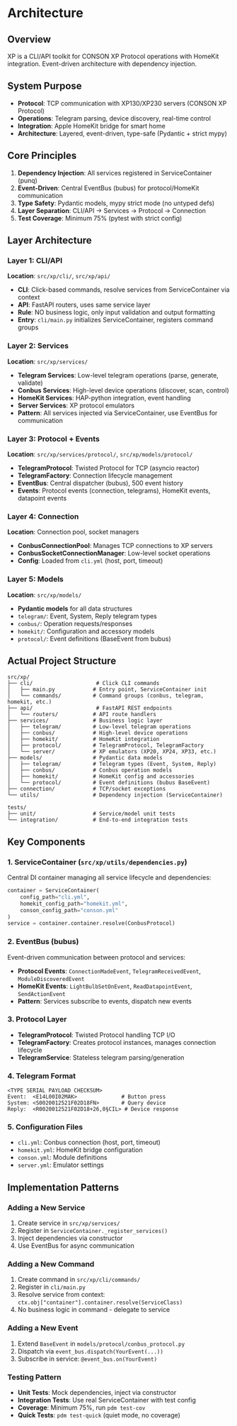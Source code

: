 # Architecture

## Overview
XP is a CLI/API toolkit for CONSON XP Protocol operations with HomeKit integration. Event-driven architecture with dependency injection.

## System Purpose
- **Protocol**: TCP communication with XP130/XP230 servers (CONSON XP Protocol)
- **Operations**: Telegram parsing, device discovery, real-time control
- **Integration**: Apple HomeKit bridge for smart home
- **Architecture**: Layered, event-driven, type-safe (Pydantic + strict mypy)

## Core Principles
1. **Dependency Injection**: All services registered in ServiceContainer (punq)
2. **Event-Driven**: Central EventBus (bubus) for protocol/HomeKit communication
3. **Type Safety**: Pydantic models, mypy strict mode (no untyped defs)
4. **Layer Separation**: CLI/API → Services → Protocol → Connection
5. **Test Coverage**: Minimum 75% (pytest with strict config)

## Layer Architecture

### Layer 1: CLI/API
**Location**: `src/xp/cli/`, `src/xp/api/`
- **CLI**: Click-based commands, resolve services from ServiceContainer via context
- **API**: FastAPI routers, uses same service layer
- **Rule**: NO business logic, only input validation and output formatting
- **Entry**: `cli/main.py` initializes ServiceContainer, registers command groups

### Layer 2: Services
**Location**: `src/xp/services/`
- **Telegram Services**: Low-level telegram operations (parse, generate, validate)
- **Conbus Services**: High-level device operations (discover, scan, control)
- **HomeKit Services**: HAP-python integration, event handling
- **Server Services**: XP protocol emulators
- **Pattern**: All services injected via ServiceContainer, use EventBus for communication

### Layer 3: Protocol + Events
**Location**: `src/xp/services/protocol/`, `src/xp/models/protocol/`
- **TelegramProtocol**: Twisted Protocol for TCP (asyncio reactor)
- **TelegramFactory**: Connection lifecycle management
- **EventBus**: Central dispatcher (bubus), 500 event history
- **Events**: Protocol events (connection, telegrams), HomeKit events, datapoint events

### Layer 4: Connection
**Location**: Connection pool, socket managers
- **ConbusConnectionPool**: Manages TCP connections to XP servers
- **ConbusSocketConnectionManager**: Low-level socket operations
- **Config**: Loaded from `cli.yml` (host, port, timeout)

### Layer 5: Models
**Location**: `src/xp/models/`
- **Pydantic models** for all data structures
- `telegram/`: Event, System, Reply telegram types
- `conbus/`: Operation requests/responses
- `homekit/`: Configuration and accessory models
- `protocol/`: Event definitions (BaseEvent from bubus)

## Actual Project Structure
```
src/xp/
├── cli/                    # Click CLI commands
│   ├── main.py            # Entry point, ServiceContainer init
│   └── commands/          # Command groups (conbus, telegram, homekit, etc.)
├── api/                    # FastAPI REST endpoints
│   └── routers/           # API route handlers
├── services/              # Business logic layer
│   ├── telegram/          # Low-level telegram operations
│   ├── conbus/            # High-level device operations
│   ├── homekit/           # HomeKit integration
│   ├── protocol/          # TelegramProtocol, TelegramFactory
│   └── server/            # XP emulators (XP20, XP24, XP33, etc.)
├── models/                # Pydantic data models
│   ├── telegram/          # Telegram types (Event, System, Reply)
│   ├── conbus/            # Conbus operation models
│   ├── homekit/           # HomeKit config and accessories
│   └── protocol/          # Event definitions (bubus BaseEvent)
├── connection/            # TCP/socket exceptions
└── utils/                 # Dependency injection (ServiceContainer)

tests/
├── unit/                  # Service/model unit tests
└── integration/           # End-to-end integration tests
```

## Key Components

### 1. ServiceContainer (`src/xp/utils/dependencies.py`)
Central DI container managing all service lifecycle and dependencies:
```python
container = ServiceContainer(
    config_path="cli.yml",
    homekit_config_path="homekit.yml",
    conson_config_path="conson.yml"
)
service = container.container.resolve(ConbusProtocol)
```

### 2. EventBus (bubus)
Event-driven communication between protocol and services:
- **Protocol Events**: `ConnectionMadeEvent`, `TelegramReceivedEvent`, `ModuleDiscoveredEvent`
- **HomeKit Events**: `LightBulbSetOnEvent`, `ReadDatapointEvent`, `SendActionEvent`
- **Pattern**: Services subscribe to events, dispatch new events

### 3. Protocol Layer
- **TelegramProtocol**: Twisted Protocol handling TCP I/O
- **TelegramFactory**: Creates protocol instances, manages connection lifecycle
- **TelegramService**: Stateless telegram parsing/generation

### 4. Telegram Format
```
<TYPE SERIAL PAYLOAD CHECKSUM>
Event:  <E14L00I02MAK>              # Button press
System: <S0020012521F02D18FN>       # Query device
Reply:  <R0020012521F02D18+26,0§CIL> # Device response
```

### 5. Configuration Files
- `cli.yml`: Conbus connection (host, port, timeout)
- `homekit.yml`: HomeKit bridge configuration
- `conson.yml`: Module definitions
- `server.yml`: Emulator settings

## Implementation Patterns

### Adding a New Service
1. Create service in `src/xp/services/`
2. Register in `ServiceContainer._register_services()`
3. Inject dependencies via constructor
4. Use EventBus for async communication

### Adding a New Command
1. Create command in `src/xp/cli/commands/`
2. Register in `cli/main.py`
3. Resolve service from context: `ctx.obj["container"].container.resolve(ServiceClass)`
4. No business logic in command - delegate to service

### Adding a New Event
1. Extend `BaseEvent` in `models/protocol/conbus_protocol.py`
2. Dispatch via `event_bus.dispatch(YourEvent(...))`
3. Subscribe in service: `@event_bus.on(YourEvent)`

### Testing Pattern
- **Unit Tests**: Mock dependencies, inject via constructor
- **Integration Tests**: Use real ServiceContainer with test config
- **Coverage**: Minimum 75%, run `pdm test-cov`
- **Quick Tests**: `pdm test-quick` (quiet mode, no coverage)

